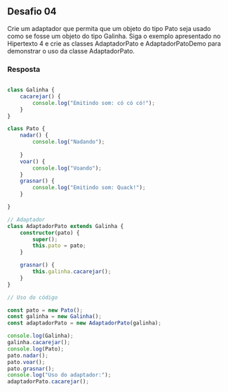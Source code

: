## Desafio 04

Crie um adaptador que permita que um objeto do tipo Pato seja usado como se fosse um objeto do tipo
Galinha.
Siga o exemplo apresentado no Hipertexto 4 e crie as classes AdaptadorPato e AdaptadorPatoDemo para demonstrar o uso da classe AdaptadorPato.


### Resposta

````ts

class Galinha {
    cacarejar() {
        console.log("Emitindo som: có có có!");
    }
}

class Pato {
    nadar() {
        console.log("Nadando");
        
    }
    voar() {
        console.log("Voando");
    }
    grasnar() {
        console.log("Emitindo som: Quack!");
    }

}

// Adaptador
class AdaptadorPato extends Galinha {
    constructor(pato) {
        super();
        this.pato = pato;
    }

    grasnar() {
        this.galinha.cacarejar();
    }
}

// Uso do código

const pato = new Pato();
const galinha = new Galinha();
const adaptadorPato = new AdaptadorPato(galinha);

console.log(Galinha);
galinha.cacarejar();
console.log(Pato);
pato.nadar();
pato.voar();
pato.grasnar();
console.log("Uso do adaptador:");
adaptadorPato.cacarejar();


````
